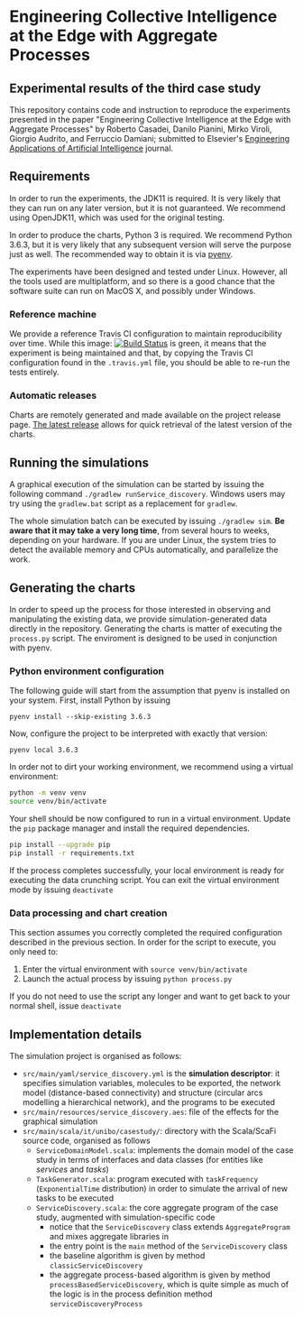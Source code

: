 # Engineering Collective Intelligence at the Edge with Aggregate Processes

## Experimental results of the third case study

This repository contains code and instruction to reproduce the experiments presented in the paper "Engineering Collective Intelligence at the Edge with Aggregate Processes" by Roberto Casadei, Danilo Pianini, Mirko Viroli, Giorgio Audrito, and Ferruccio Damiani; submitted to Elsevier's [Engineering Applications of Artificial Intelligence](https://www.journals.elsevier.com/engineering-applications-of-artificial-intelligence) journal.

## Requirements

In order to run the experiments, the JDK11 is required.
It is very likely that they can run on any later version, but it is not guaranteed.
We recommend using OpenJDK11, which was used for the original testing.

In order to produce the charts, Python 3 is required.
We recommend Python 3.6.3, but it is very likely that any subsequent version will serve the purpose just as well.
The recommended way to obtain it is via [pyenv](https://github.com/pyenv/pyenv).

The experiments have been designed and tested under Linux.
However, all the tools used are multiplatform, and so there is a good chance that the software suite can run on MacOS X, and possibly under Windows.

### Reference machine

We provide a reference Travis CI configuration to maintain reproducibility over time.
While this image: [![Build Status](https://travis-ci.org/DanySK/Experiment-2019-EAAI-Processes.svg?branch=master)](https://travis-ci.org/DanySK/Experiment-2019-EAAI-Processes)
is green, it means that the experiment is being maintained and that, by copying the Travis CI configuration found in the `.travis.yml` file, you should be able to re-run the tests entirely.

### Automatic releases

Charts are remotely generated and made available on the project release page.
[The latest release](https://github.com/DanySK/Experiment-2019-EAAI-Processes/releases/latest) allows for quick retrieval of the latest version of the charts.

## Running the simulations

A graphical execution of the simulation can be started by issuing the following command
`./gradlew runService_discovery`.
Windows users may try using the `gradlew.bat` script as a replacement for `gradlew`.

The whole simulation batch can be executed by issuing `./gradlew sim`. **Be aware that it may take a very long time**, from several hours to weeks, depending on your hardware.
If you are under Linux, the system tries to detect the available memory and CPUs automatically, and parallelize the work.

## Generating the charts

In order to speed up the process for those interested in observing and manipulating the existing data, we provide simulation-generated data directly in the repository.
Generating the charts is matter of executing the `process.py` script.
The enviroment is designed to be used in conjunction with pyenv.

### Python environment configuration

The following guide will start from the assumption that pyenv is installed on your system.
First, install Python by issuing

``pyenv install --skip-existing 3.6.3``

Now, configure the project to be interpreted with exactly that version:

``pyenv local 3.6.3``

In order not to dirt your working environment, we recommend using a virtual environment:

```bash
python -m venv venv
source venv/bin/activate
```

Your shell should be now configured to run in a virtual environment.
Update the `pip` package manager and install the required dependencies.

```bash
pip install --upgrade pip
pip install -r requirements.txt
```

If the process completes successfully, your local environment is ready for executing the data crunching script.
You can exit the virtual environment mode by issuing ``deactivate``

### Data processing and chart creation

This section assumes you correctly completed the required configuration described in the previous section.
In order for the script to execute, you only need to:

1. Enter the virtual environment with `source venv/bin/activate`
2. Launch the actual process by issuing `python process.py`

If you do not need to use the script any longer and want to get back to your normal shell, issue `deactivate`

## Implementation details

The simulation project is organised as follows:

- `src/main/yaml/service_discovery.yml` is the **simulation descriptor**: it specifies simulation variables, molecules to be exported, the network model (distance-based connectivity) and structure (circular arcs modelling a hierarchical network), and the programs to be executed
- `src/main/resources/service_discovery.aes`: file of the effects for the graphical simulation
- `src/main/scala/it/unibo/casestudy/`: directory with the Scala/ScaFi source code, organised as follows
    - `ServiceDomainModel.scala`: implements the domain model of the case study in terms of interfaces and data classes (for entities like *services* and *tasks*)
    - `TaskGenerator.scala`: program executed with `taskFrequency` (`ExponentialTime` distribution) in order to simulate the arrival of new tasks to be executed
    - `ServiceDiscovery.scala`: the core aggregate program of the case study, augmented with simulation-specific code
        - notice that the `ServiceDiscovery` class extends `AggregateProgram` and mixes aggregate libraries in
        - the entry point is the `main` method of the `ServiceDiscovery` class
        - the baseline algorithm is given by method `classicServiceDiscovery`
        - the aggregate process-based algorithm is given by method `processBasedServiceDiscovery`,
        which is quite simple as much of the logic is in the process definition method `serviceDiscoveryProcess`
